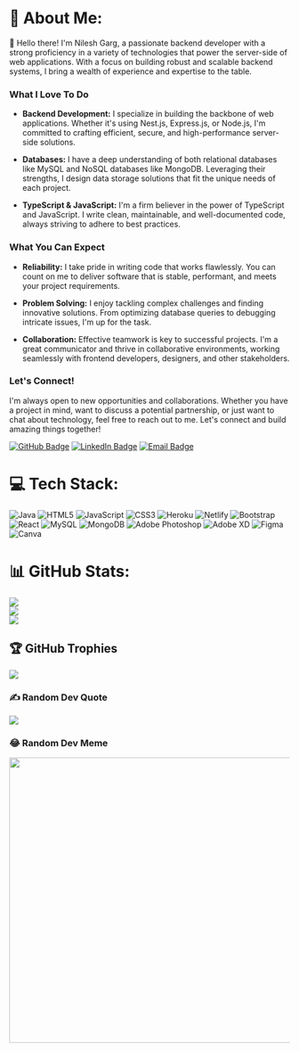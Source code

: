 # 💫 About Me:

👋 Hello there! I'm Nilesh Garg, a passionate backend developer with a strong proficiency in a variety of technologies that power the server-side of web applications. With a focus on building robust and scalable backend systems, I bring a wealth of experience and expertise to the table.

### What I Love To Do

- **Backend Development:** I specialize in building the backbone of web applications. Whether it's using Nest.js, Express.js, or Node.js, I'm committed to crafting efficient, secure, and high-performance server-side solutions.

- **Databases:** I have a deep understanding of both relational databases like MySQL and NoSQL databases like MongoDB. Leveraging their strengths, I design data storage solutions that fit the unique needs of each project.

- **TypeScript & JavaScript:** I'm a firm believer in the power of TypeScript and JavaScript. I write clean, maintainable, and well-documented code, always striving to adhere to best practices.

### What You Can Expect

- **Reliability:** I take pride in writing code that works flawlessly. You can count on me to deliver software that is stable, performant, and meets your project requirements.

- **Problem Solving:** I enjoy tackling complex challenges and finding innovative solutions. From optimizing database queries to debugging intricate issues, I'm up for the task.

- **Collaboration:** Effective teamwork is key to successful projects. I'm a great communicator and thrive in collaborative environments, working seamlessly with frontend developers, designers, and other stakeholders.

### Let's Connect!

I'm always open to new opportunities and collaborations. Whether you have a project in mind, want to discuss a potential partnership, or just want to chat about technology, feel free to reach out to me. Let's connect and build amazing things together!

[![GitHub Badge](https://img.shields.io/badge/GitHub-nileshgarg0023-181717?style=for-the-badge&logo=github)](https://github.com/nileshgarg0023)
[![LinkedIn Badge](https://img.shields.io/badge/LinkedIn-nilesh-garg-0077B5?style=for-the-badge&logo=linkedin)](https://linkedin.com/in/nilesh-garg-b645a7189)
[![Email Badge](https://img.shields.io/badge/Email-nileshgarg0023@gmail.com-D14836?style=for-the-badge&logo=gmail&logoColor=white)](mailto:nileshgarg0023@gmail.com)



# 💻 Tech Stack:
![Java](https://img.shields.io/badge/java-%23ED8B00.svg?style=for-the-badge&logo=java&logoColor=white) ![HTML5](https://img.shields.io/badge/html5-%23E34F26.svg?style=for-the-badge&logo=html5&logoColor=white) ![JavaScript](https://img.shields.io/badge/javascript-%23323330.svg?style=for-the-badge&logo=javascript&logoColor=%23F7DF1E) ![CSS3](https://img.shields.io/badge/css3-%231572B6.svg?style=for-the-badge&logo=css3&logoColor=white) ![Heroku](https://img.shields.io/badge/heroku-%23430098.svg?style=for-the-badge&logo=heroku&logoColor=white) ![Netlify](https://img.shields.io/badge/netlify-%23000000.svg?style=for-the-badge&logo=netlify&logoColor=#00C7B7) ![Bootstrap](https://img.shields.io/badge/bootstrap-%23563D7C.svg?style=for-the-badge&logo=bootstrap&logoColor=white) ![React](https://img.shields.io/badge/react-%2320232a.svg?style=for-the-badge&logo=react&logoColor=%2361DAFB) ![MySQL](https://img.shields.io/badge/mysql-%2300f.svg?style=for-the-badge&logo=mysql&logoColor=white) ![MongoDB](https://img.shields.io/badge/MongoDB-%234ea94b.svg?style=for-the-badge&logo=mongodb&logoColor=white) ![Adobe Photoshop](https://img.shields.io/badge/adobephotoshop-%2331A8FF.svg?style=for-the-badge&logo=adobephotoshop&logoColor=white) ![Adobe XD](https://img.shields.io/badge/Adobe%20XD-470137?style=for-the-badge&logo=Adobe%20XD&logoColor=#FF61F6) 	![Figma](https://img.shields.io/badge/figma-%23F24E1E.svg?style=for-the-badge&logo=figma&logoColor=white) ![Canva](https://img.shields.io/badge/Canva-%2300C4CC.svg?style=for-the-badge&logo=Canva&logoColor=white)
# 📊 GitHub Stats:
![](https://github-readme-stats.vercel.app/api?username=nileshgarg0023&theme=dark&hide_border=false&include_all_commits=true&count_private=false)<br/>
![](https://github-readme-streak-stats.herokuapp.com/?user=nileshgarg0023&theme=dark&hide_border=false)<br/>
![](https://github-readme-stats.vercel.app/api/top-langs/?username=nileshgarg0023&theme=dark&hide_border=false&include_all_commits=false&count_private=false&layout=compact)

## 🏆 GitHub Trophies
![](https://github-profile-trophy.vercel.app/?username=nileshgarg0023&theme=radical&no-frame=false&no-bg=true&margin-w=4)

### ✍️ Random Dev Quote
![](https://quotes-github-readme.vercel.app/api?type=horizontal&theme=radical)

### 😂 Random Dev Meme
<img src="https://random-memer.herokuapp.com/" width="512px"/>
